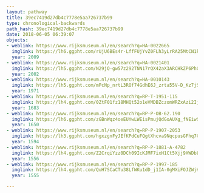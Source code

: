 ```yaml
---
layout: pathway
title: 39ec7419d27db4c7778e5aa726737b99
type: chronological-backwards
path_hash: 39ec7419d27db4c7778e5aa726737b99
date: 2018-06-05 06:39:07
objects:
- weblink: https://www.rijksmuseum.nl/en/search?q=HA-0022665
  imglink: https://lh6.ggpht.com/rUjU6BEs4r-LffFUjYvZ0FLh3yLrRA25MtCN1kG6IoIggVMRPKEVkT6LcIX7eSzZKysNIabX7yPTGTFtrCqYIvhx9lM=s200
  year: 2009
- weblink: https://www.rijksmuseum.nl/en/search?q=HA-0021401
  imglink: https://lh5.ggpht.com/N29jQ-gw57z292TNN17rQX42aX3ARCHkZP6Ph0gjV2pM0Yc9IoM7eD_qgKNLqXud8teQB-qXc-68x_2xm1jmngH_f78=s200
  year: 2002
- weblink: https://www.rijksmuseum.nl/en/search?q=HA-0010143
  imglink: https://lh5.ggpht.com/mPcNp_nrtL3ROf74GdhE6J_zrta55V-D_Kz7jS_Oez-67BdOjJ2L3nu4QOz07_6i5B09cpOkFFscGNlBXVZ9L8aiTVY=s200
  year: 1971
- weblink: https://www.rijksmuseum.nl/en/search?q=RP-T-1951-115
  imglink: https://lh4.ggpht.com/0ZtF01fz18MHQt52o1eVMDBZczomWRZxAzi2IjuvDldRi2zujL5vup_nqjL-4XOvAUm69x2izM9o7pBaX9gkMnVh6HU=s200
  year: 1683
- weblink: https://www.rijksmuseum.nl/en/search?q=RP-P-OB-62.190
  imglink: https://lh6.ggpht.com/zGBnWqz4oeEUYwLWEisPmujQdGoAUXg_fNEiwSFh__hileDpIsDXpBkJ1dBYis73z1qdflqHnUs09C6szLoXbRuLhg=s200
  year: 1650
- weblink: https://www.rijksmuseum.nl/en/search?q=RP-P-1907-2053
  imglink: https://lh3.ggpht.com/hgxzgnFyJEfKPdCuFQgtXhcva9NqcpusGFhq7CB3Mf901t_nL_mQ1JxBMtFeMaKpWiPdkBsqjlcAt5vvXLsdrw-o4qYv=s200
  year: 1594
- weblink: https://www.rijksmuseum.nl/en/search?q=RP-P-1881-A-4782
  imglink: https://lh4.ggpht.com/Z2CrqiYzz0DCh09IcKJMF7ixH1Ct5Xjj9XWDbLBFALGMQbhvLEbm3LDIHrZqFu0MLQECiGOaCTJeergaM3v0YPkcORw=s200
  year: 1556
- weblink: https://www.rijksmuseum.nl/en/search?q=RP-P-1997-185
  imglink: https://lh4.ggpht.com/QuH7SCaCTu38LfWKu1dD_j1IA-0gMXiFOJZWjHd35Uq_i7KHwLXZn0Ugb_J-478CfVU7SG5b2TLzFPF3j-eUEWVVBn0=s200
  year: 1555

---
```


